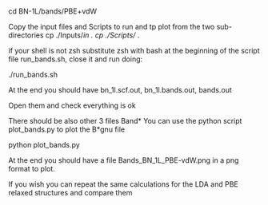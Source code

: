 #
cd BN-1L/bands/PBE+vdW

Copy the input files and Scripts to run and tp plot  from the two sub-directories
cp ./Inputs/*in .
cp ./Scripts/* . 

if your shell is not zsh substitute zsh with bash at the beginning of the script file
run_bands.sh,  close it  and run doing:

./run_bands.sh

At the end you should have bn_1l.scf.out, bn_1l.bands.out, bands.out 

Open them and check everything is ok

There should be also other 3 files Band* 
You can use the python script plot_bands.py to plot the B*gnu file

python plot_bands.py 

At the end you should have a file Bands_BN_1L_PBE-vdW.png	 in a png format to plot.

If you wish you can repeat the same calculations for the LDA and PBE relaxed structures and compare them 
